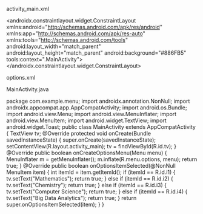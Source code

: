 activity_main.xml

<?xml version="1.0" encoding="utf-8"?>
<androidx.constraintlayout.widget.ConstraintLayout
xmlns:android="http://schemas.android.com/apk/res/android"
xmlns:app="http://schemas.android.com/apk/res-auto"
xmlns:tools="http://schemas.android.com/tools"
android:layout_width="match_parent"
android:layout_height="match_parent"
android:background="#886FB5"
tools:context=".MainActivity">
<TextView
android:id="@+id/tv"
android:layout_width="wrap_content"
android:layout_height="wrap_content"
android:text="School of Academics"
android:textSize="36sp"
android:textColor="@color/black"
app:layout_constraintBottom_toBottomOf="parent"
app:layout_constraintEnd_toEndOf="parent"
app:layout_constraintStart_toStartOf="parent"
app:layout_constraintTop_toTopOf="parent" />
</androidx.constraintlayout.widget.ConstraintLayout>


options.xml

<?xml version="1.0" encoding="utf-8"?>
<menu xmlns:android="http://schemas.android.com/apk/res/android">
<item
android:id="@+id/i1"
android:title="Mathematics" />
<item
android:id="@+id/i2"
android:title="Chemistry" />
<item android:title="Information Technology" >
<menu>
<item
android:id="@+id/i3"
android:title="Computer Science" />
<item
android:id="@+id/i4"
android:title="Big Data Analytics" />
</menu>
</item>
</menu>

  
MainActivity.java

package com.example.menu;
import androidx.annotation.NonNull;
import androidx.appcompat.app.AppCompatActivity;
import android.os.Bundle;
import android.view.Menu;
import android.view.MenuInflater;
import android.view.MenuItem;
import android.widget.TextView;
import android.widget.Toast;
public class MainActivity extends AppCompatActivity {
TextView tv;
@Override
protected void onCreate(Bundle savedInstanceState) {
super.onCreate(savedInstanceState);
setContentView(R.layout.activity_main);
tv = findViewById(R.id.tv);
}
@Override
public boolean onCreateOptionsMenu(Menu menu) {
MenuInflater m = getMenuInflater();
m.inflate(R.menu.options, menu);
return true;
}
@Override
public boolean onOptionsItemSelected(@NonNull MenuItem item) {
int itemId = item.getItemId();
if (itemId == R.id.i1) {
tv.setText("Mathematics");
return true;
} else if (itemId == R.id.i2) {
tv.setText("Chemistry");
return true;
} else if (itemId == R.id.i3) {
tv.setText("Computer Science");
return true;
} else if (itemId == R.id.i4) {
tv.setText("Big Data Analytics");
return true;
}
return super.onOptionsItemSelected(item);
}
}
